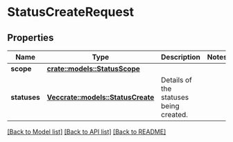 # StatusCreateRequest

## Properties

Name | Type | Description | Notes
------------ | ------------- | ------------- | -------------
**scope** | [**crate::models::StatusScope**](StatusScope.md) |  | 
**statuses** | [**Vec<crate::models::StatusCreate>**](StatusCreate.md) | Details of the statuses being created. | 

[[Back to Model list]](../README.md#documentation-for-models) [[Back to API list]](../README.md#documentation-for-api-endpoints) [[Back to README]](../README.md)


